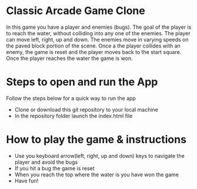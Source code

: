 Classic Arcade Game Clone
===============================

In this game you have a player and enemies (bugs). The goal of the player is to reach the water, without colliding into any one of the enemies. The player can move left, right, up and down. The enemies move in varying speeds on the paved block portion of the scene. Once a the player collides with an enemy, the game is reset and the player moves back to the start square. Once the player reaches the water the game is won.

# Steps to open and run the App
Follow the steps below for a quick way to run the app

* Clone or download this git repository to your local machine
* In the repository folder launch the index.html file


# How to play the game & instructions

* Use you keyboard arrow(left, right, up and down) keys to navigate the player and avoid the bugs
* If you hit a bug the game is reset
* When you reach the top where the water is you have won the game
* Have fun!

